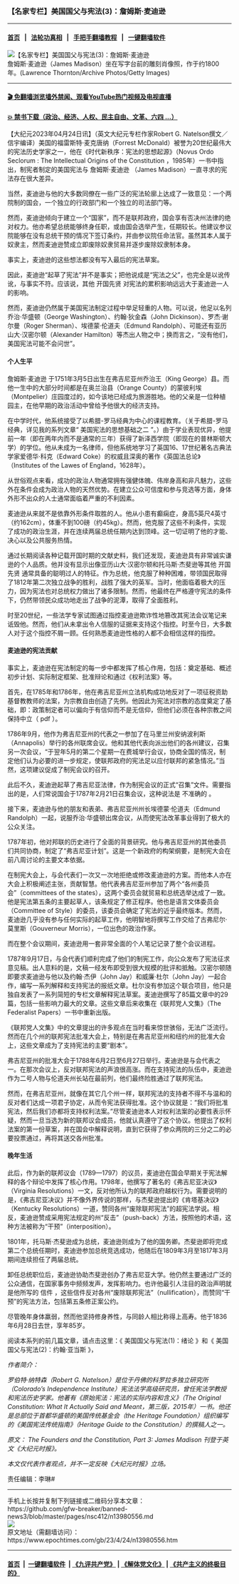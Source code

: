 ### 【名家专栏】美国国父与宪法(3)：詹姆斯‧麦迪逊
------------------------

#### [首页](https://github.com/gfw-breaker/banned-news3/blob/master/README.md) &nbsp;&nbsp;|&nbsp;&nbsp; [法轮功真相](https://github.com/begood0513/basic/blob/master/README.md)  &nbsp;&nbsp;|&nbsp;&nbsp; [手把手翻墙教程](https://github.com/gfw-breaker/guides/wiki)  &nbsp;&nbsp;|&nbsp;&nbsp; [一键翻墙软件](https://github.com/gfw-breaker/nogfw/blob/master/README.md)  



<div><img alt="【名家专栏】美国国父与宪法(3)：詹姆斯‧麦迪逊" class="attachment-djy_600_400 size-djy_600_400 wp-post-image" src="https://i.epochtimes.com/assets/uploads/2023/04/id13980575-james-madison-700x420-600x400.jpg"/>
<div class="caption">
 詹姆斯‧麦迪逊（James Madison）坐在写字台前的雕刻肖像照，作于约1800年。(Lawrence Thornton/Archive Photos/Getty Images)
</div></div><hr/>

#### [ 🎬  免翻墙浏览墙外禁闻、观看YouTube热门视频及电视直播](https://github.com/gfw-breaker/HelloWorld)

#### [ 💥  禁书下载（政治、经济、人权、民主自由、文革、六四 ...）](https://github.com/gfw-breaker/books/blob/master/README.md)

<div><p>
 【大纪元2023年04月24日讯】（英文大纪元专栏作家Robert G. Natelson撰文／信宇编译）美国的福雷斯特‧麦克唐纳（Forrest McDonald）被誉为20世纪最伟大的宪法历史学家之一，他在《时代新秩序：宪法的思想起源》（Novus Ordo Seclorum
 <span class="a-size-extra-large" id="productTitle">
  : The Intellectual Origins of the Constitution
 </span>
 ，1985年）一书中指出，制宪者制定的美国宪法与
 <ok href="https://www.epochtimes.com/gb/tag/%E8%A9%B9%E5%A7%86%E6%96%AF%E2%80%A7%E9%BA%A6%E8%BF%AA%E9%80%8A.html">
  詹姆斯‧麦迪逊
 </ok>
 （James Madison）一直寻求的宪法存在很大差异。
</p>
<p>
 当然，麦迪逊与他的大多数同僚在一些广泛的宪法轮廓上达成了一致意见：一个两院制的国会，一个独立的行政部门和一个独立的司法部门等。
</p>
<p>
 然而，麦迪逊倾向于建立一个“国家”，而不是联邦政府，国会享有否决州法律的绝对权力。他亦希望总统能够终身任职，或由国会选举产生，任期较长。他建议参议院能够在没有总统干预的情况下签订条约，并由参议院任命法官。虽然其本人属于奴隶主，然而麦迪逊赞成立即废除奴隶贸易并逐步废除奴隶制本身。
</p>
<p>
 事实上，麦迪逊的这些想法都没有写入最后的宪法草案。
</p>
<p>
 因此，麦迪逊“起草了宪法”并不是事实；把他说成是“宪法之父”，也完全是以讹传讹，与事实不符。应该说，其他
 <ok href="https://www.epochtimes.com/gb/tag/%E5%BC%80%E5%9B%BD%E5%85%88%E8%B4%A4.html">
  开国先贤
 </ok>
 对宪法的累积影响远远大于麦迪逊一人的影响。
</p>
<p>
 然而，麦迪逊仍然属于美国宪法制定过程中举足轻重的人物。可以说，他足以名列乔治‧华盛顿（George Washington）、约翰‧狄金森（John Dickinson）、罗杰‧谢尔曼（Roger Sherman）、埃德蒙‧伦道夫（Edmund Randolph）、可能还有亚历山大‧汉密尔顿（Alexander Hamilton）等杰出人物之中；换而言之，“没有他们，美国宪法可能不会问世”。
</p>
<h4>
 个人生平
</h4>
<p>
 <ok href="https://www.epochtimes.com/gb/tag/%E8%A9%B9%E5%A7%86%E6%96%AF%E2%80%A7%E9%BA%A6%E8%BF%AA%E9%80%8A.html">
  詹姆斯‧麦迪逊
 </ok>
 于1751年3月5日出生在弗吉尼亚州乔治王（King George）县。而他一生中的大部分时间都是在奥兰治县（Orange County）的蒙彼利埃（Montpelier）庄园度过的，如今该地已经成为旅游胜地。他的父亲是一位种植园主，在他早期的政治活动中曾给予他很大的经济支持。
</p>
<p>
 在中学时代，他系统接受了以希腊-罗马经典为中心的课程教育。（关于希腊-罗马经典，详见我的系列文章“
 <ok href="https://www.epochtimes.com/gb/22/11/10/n13863448.htm">
  美国宪法的思想基础之二
 </ok>
 ”。）由于学业表现优异，他提前一年（即在两年内而不是通常的三年）获得了新泽西学院（即现在的普林斯顿大学）的学位。他从未成为一名律师，但他系统地学习了英国16、17世纪著名古典法学家爱德华‧科克（Edward Coke）的权威且深奥的著作《英国法总论》（Institutes of the Lawes of England，1628年）。
</p>
<p>
 从世俗观点来看，成功的政治人物通常拥有强健体魄、伟岸身高和非凡魅力，这些外在条件会成为政治人物的天然优势。在建立公众可信度和参与竞选等方面，身体外形不出众的人士通常面临着严重的不利因素。
</p>
<p>
 麦迪逊从来就不是依靠外形条件取胜的人。他从小患有癫痫症，身高5英尺4英寸（约162cm），体重不到100磅（约45kg）。然而，他克服了这些不利条件，实现了成功的政治生涯，并在连续两届总统任期内达到顶峰。这一切证明了他的才能、决心以及公共服务热情。
</p>
<p>
 通过长期阅读各种记载开国时期的文献史料，我们还发现，麦迪逊具有非常诚实谦逊的个人品质。他并没有显示出像亚历山大‧汉密尔顿和托马斯‧杰斐逊等其他
 <ok href="https://www.epochtimes.com/gb/tag/%E5%BC%80%E5%9B%BD%E5%85%88%E8%B4%A4.html">
  开国先贤
 </ok>
 通常具备的聪明过人的特征。作为总统，他克服了种种困难，带领国民取得了1812年第二次独立战争的胜利，战胜了强大的英军。当时，他面临着极大的压力，因为宪法也对总统权力做出了诸多限制。然而，他最终在严格遵守宪法的条件下，仍然带领民众成功地走出了战争的泥潭，取得了全面胜利。
</p>
<p>
 时至20世纪，一些法学专家试图通过指控麦迪逊欺诈性地篡改其宪法会议笔记来诋毁他。然而，他们从未拿出令人信服的证据来支持这个指控。时至今日，大多数人对于这个指控不屑一顾。任何熟悉麦迪逊性格的人都不会相信这样的指控。
</p>
<h4>
 麦迪逊的宪法贡献
</h4>
<p>
 事实上，麦迪逊在宪法制定的每一步中都发挥了核心作用，包括：奠定基础、概述初步计划、实际制定框架、批准辩论和通过《权利法案》等。
</p>
<p>
 首先，在1785年和1786年，他在弗吉尼亚州立法机构成功地反对了一项征税资助基督教教师的法案，为宗教自由创造了先例。他因此为宪法对宗教的态度奠定了基础，即：政策制定者可以偏向于有信仰而不是无信仰，但他们必须在各种宗教之间保持中立（
 <ok href="https://i2i.org/wp-content/uploads/Establishment_Clause.pdf" rel="noopener noreferrer" target="_blank">
  pdf
 </ok>
 ）。
</p>
<p>
 1786年9月，他作为弗吉尼亚州的代表之一参加了在马里兰州安纳波利斯（Annapolis）举行的各州联席会议。他和其他代表向派出他们的各州建议，召集另一次会议，“于翌年5月的第二个星期一在费城举行会议，协商全国的情况，制定他们认为必要的进一步规定，使联邦政府的宪法足以应付联邦的紧急情况。”当然，这项建议促成了制宪会议的召开。
</p>
<p>
 此后不久，麦迪逊起草了弗吉尼亚法律，作为制宪会议的正式“召集”文件。需要指出的是，人们常说国会于1787年2月21日召集会议，这种说法是
 <ok href="https://articlevinfocenter.com/who-called-the-constitutional-convention-answer-the-commonwealth-of-virginia/">
  不准确的
 </ok>
 。
</p>
<p>
 接下来，麦迪逊与他的朋友和表弟、弗吉尼亚州州长埃德蒙‧伦道夫（Edmund Randolph）一起，说服乔治‧华盛顿出席会议，从而使宪法改革事业得到了极大的公众关注。
</p>
<p>
 1787年初，他对邦联的历史进行了全面的背景研究。他与弗吉尼亚州的其他委员们共同协商，制定了“弗吉尼亚计划”。这是一个新政府的构架纲要，是制宪大会在前八周讨论的主要文本依据。
</p>
<p>
 在制宪大会上，与会代表们一次又一次地拒绝或修改麦迪逊的方案。而他本人亦在大会上积极阐述主张，贡献智慧。他代表弗吉尼亚州参加了两个“各州委员会”（committees of the states），这两个委员会就贸易和总统选举达成了一致。他是宪法第五条的主要起草人，该条规定了修正程序。他也是语言文体委员会（Committee of Style）的委员，该委员会确定了宪法的近乎最终版本。然而，麦迪逊几乎没有参与任何实际的起草工作，他明智地将撰写工作交给了古弗尼尔‧莫里斯（Gouverneur Morris），一位出色的政治作家。
</p>
<p>
 而在整个会议期间，麦迪逊用一套非常全面的个人笔记记录了整个会议进程。
</p>
<p>
 1787年9月17日，与会代表们顺利完成了他们的制宪工作，向公众发布了宪法征求意见稿。出人意料的是，文稿一经发布即受到很大规模的批评和抵触。汉密尔顿随即要求麦迪逊与他以及约翰‧杰伊（John Jay）和威廉‧杜尔（John Jay）一起合作，编写一系列解释和支持宪法的报纸文章。杜尔没有参加这个联合项目，他只是独自发表了一系列简短的专栏文章解释宪法草案。麦迪逊撰写了85篇文章中的29篇，包括一些影响力最大的文章。这些文章后来收集在《联邦党人文集》（The Federalist Papers）一书中重新出版。
</p>
<p>
 《联邦党人文集》中的文章提出的许多观点在当时看来惊世骇俗，无法广泛流行。然而在几个州的联邦宪法批准大会上，特别是在弗吉尼亚州和纽约州的批准大会上，这些文章成为了支持宪法的主要“剧本”。
</p>
<p>
 弗吉尼亚州的批准大会于1788年6月2日至6月27日举行。麦迪逊是与会代表之一。在那次会议上，反对联邦宪法的声浪很高涨。而在支持宪法的队伍中，麦迪逊作为二号人物与伦道夫州长站在最前列，他们最终险胜通过了联邦宪法。
</p>
<p>
 然而，在弗吉尼亚州，就像在其它几个州一样，联邦宪法的支持者不得不与温和的反对者们达成一项君子协定，从而令宪法获得批准。这个协议就是：“我们将批准宪法，然后我们亦都将支持权利法案。”尽管麦迪逊本人对权利法案的必要性表示怀疑，然而一旦当选为新的联邦议会成员，他就认真遵守了这个协议。他提出了权利法案的第一份草案，并在国会中解释说明，直到它获得了参众两院的三分之二的必要投票通过，再将其送交各州批准。
</p>
<h4>
 晚年生活
</h4>
<p>
 此后，作为新的联邦议会（1789—1797）的议员，麦迪逊在国会早期关于宪法解释的各个辩论中发挥了核心作用。1798年，他撰写了著名的《弗吉尼亚决议》（Virginia Resolutions）一文，反对他所认为的联邦政府越权行为。需要说明的是，《弗吉尼亚决议》并不像外界传说的那样，与杰斐逊提出的《肯塔基决议》（Kentucky Resolutions）一道，赞同各州“废除联邦宪法”的超宪法学说。相反，麦迪逊赞成采用宪法规定的州“反击”（push-back）方法，按照他的术语，这种方法被称为“干预”（interposition）。
</p>
<p>
 1801年，托马斯‧杰斐逊成为总统，麦迪逊则成为了他的国务卿。杰斐逊即将完成第二个总统任期时，麦迪逊参加总统竞选成功，他随后在1809年3月至1817年3月期间连续担任了两届总统。
</p>
<p>
 卸任总统职位后，麦迪逊协助杰斐逊创办了弗吉尼亚大学。他仍然主要通过广泛的公众通信，在国家事务中频频发声，发挥影响力。也许他最引人注目的政治声明就是他所写的
 <ok href="https://articlevinfocenter.com/what-madison-really-said-in-1788-and-1789-about-holding-a-second-convention/">
  信件
 </ok>
 ，这些信件反对各州“废除联邦宪法”（nullification），而赞同“干预”的宪法方法，包括第五条修正案公约。
</p>
<p>
 尽管晚年身体羸弱，然而他坚持修身养性，与同龄人相比称得上高寿。他于1836年6月28日去世，享年85岁。
</p>
<p>
 阅读本系列的前几篇文章，请点击这里：《
 <ok href="http://cn.epochtimes.com/gb/23/4/17/n13975020.htm">
  美国国父与宪法(1)：绪论
 </ok>
 》和《
 <ok href="https://www.epochtimes.com/gb/23/4/22/n13979093.htm">
  美国国父与宪法(2)：约翰‧亚当斯
 </ok>
 》，
</p>
<p>
 <em>
  作者简介：
 </em>
</p>
<p>
 <em>
  罗伯特‧纳特森（Robert G. Natelson）是位于丹佛的科罗拉多独立研究所（Colorado’s Independence Institute）宪法法学高级研究员，曾任宪法学教授和宪法历史学家。他著有《原始宪法：宪法的实际内容和含义》（The Original Constitution: What It Actually Said and Meant，第三版，2015年）一书。他还是总部位于首都华盛顿的美国传统基金会（the Heritage Foundation）组织编写的《美国宪法传统指南》（Heritage Guide to the Constitution）的撰稿人之一。
 </em>
</p>
<p>
 <em>
  原文：
  <ok href="https://www.theepochtimes.com/the-founders-and-the-constitution-part-3-james-madison_5163633.html">
   The Founders and the Constitution, Part 3: James Madison
  </ok>
  刊登于英文《大纪元时报》。
 </em>
</p>
<p>
 <em>
  本文仅代表作者观点，并不一定反映《大纪元时报》立场。
 </em>
</p>
<p>
 责任编辑：李琳#
</p>
</div>
<hr/>
手机上长按并复制下列链接或二维码分享本文章：<br/>
https://github.com/gfw-breaker/banned-news3/blob/master/pages/nsc412/n13980556.md <br/>
<a href='https://github.com/gfw-breaker/banned-news3/blob/master/pages/nsc412/n13980556.md'><img src='https://github.com/gfw-breaker/banned-news3/blob/master/pages/nsc412/n13980556.md.png'/></a> <br/>
原文地址（需翻墙访问）：https://www.epochtimes.com/gb/23/4/24/n13980556.htm


------------------------
#### [首页](https://github.com/gfw-breaker/banned-news3/blob/master/README.md) &nbsp;|&nbsp; [一键翻墙软件](https://github.com/gfw-breaker/nogfw/blob/master/README.md) &nbsp;| [《九评共产党》](https://github.com/gfw-breaker/9ping.md/blob/master/README.md#九评之一评共产党是什么) | [《解体党文化》](https://github.com/gfw-breaker/jtdwh.md/blob/master/README.md) | [《共产主义的终极目的》](https://github.com/gfw-breaker/gczydzjmd.md/blob/master/README.md)


<img src='http://gfw-breaker.win/banned-news3/pages/nsc412/n13980556.md' width='0px' height='0px'/>